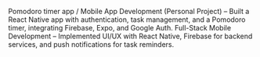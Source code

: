 Pomodoro timer app / Mobile App Development (Personal Project) – Built a React Native app with authentication,
task management, and a Pomodoro timer, integrating Firebase, Expo, and Google Auth. Full-Stack Mobile Development – 
Implemented UI/UX with React Native, Firebase for backend services, and push notifications for task reminders.

